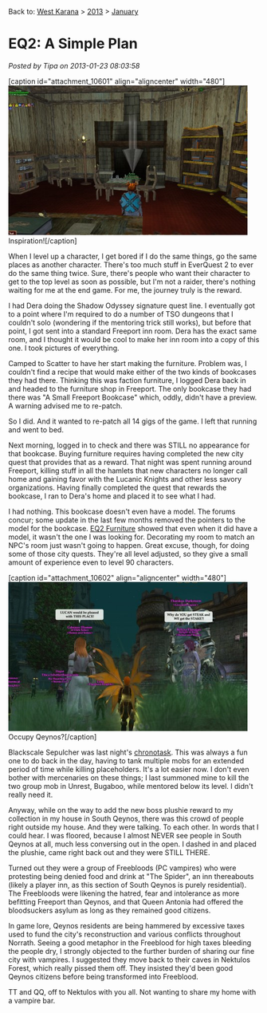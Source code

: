 Back to: [West Karana](/posts/westkarana.md) > [2013](/posts/2013/westkarana.md) > [January](./westkarana.md)
# EQ2: A Simple Plan

*Posted by Tipa on 2013-01-23 08:03:58*

[caption id="attachment\_10601" align="aligncenter" width="480"][![](../../../uploads/2013/01/EverQuest2-2013-01-21-14-33-50-92-480x300.jpg "Inspiration!")](../../../uploads/2013/01/EverQuest2-2013-01-21-14-33-50-92.jpg) Inspiration![/caption]

When I level up a character, I get bored if I do the same things, go the same places as another character. There's too much stuff in EverQuest 2 to ever do the same thing twice. Sure, there's people who want their character to get to the top level as soon as possible, but I'm not a raider, there's nothing waiting for me at the end game. For me, the journey truly is the reward.

I had Dera doing the Shadow Odyssey signature quest line. I eventually got to a point where I'm required to do a number of TSO dungeons that I couldn't solo (wondering if the mentoring trick still works), but before that point, I got sent into a standard Freeport inn room. Dera has the exact same room, and I thought it would be cool to make her inn room into a copy of this one. I took pictures of everything.

Camped to Scatter to have her start making the furniture. Problem was, I couldn't find a recipe that would make either of the two kinds of bookcases they had there. Thinking this was faction furniture, I logged Dera back in and headed to the furniture shop in Freeport. The only bookcase they had there was "A Small Freeport Bookcase" which, oddly, didn't have a preview. A warning advised me to re-patch.

So I did. And it wanted to re-patch all 14 gigs of the game. I left that running and went to bed.

Next morning, logged in to check and there was STILL no appearance for that bookcase. Buying furniture requires having completed the new city quest that provides that as a reward. That night was spent running around Freeport, killing stuff in all the hamlets that new characters no longer call home and gaining favor with the Lucanic Knights and other less savory organizations. Having finally completed the quest that rewards the bookcase, I ran to Dera's home and placed it to see what I had.

I had nothing. This bookcase doesn't even have a model. The forums concur; some update in the last few months removed the pointers to the model for the bookcase. [EQ2 Furniture](http://eq2furniture.com/) showed that even when it did have a model, it wasn't the one I was looking for. Decorating my room to match an NPC's room just wasn't going to happen. Great excuse, though, for doing some of those city quests. They're all level adjusted, so they give a small amount of experience even to level 90 characters.

[caption id="attachment\_10602" align="aligncenter" width="480"][![](../../../uploads/2013/01/EverQuest2-2013-01-22-21-11-19-55-480x299.jpg "Occupy Qeynos?")](../../../uploads/2013/01/EverQuest2-2013-01-22-21-11-19-55.jpg) Occupy Qeynos?[/caption]

Blackscale Sepulcher was last night's [chronotask](http://eq2.wikia.com/wiki/Path_of_the_Past_Timeline). This was always a fun one to do back in the day, having to tank multiple mobs for an extended period of time while killing placeholders. It's a lot easier now. I don't even bother with mercenaries on these things; I last summoned mine to kill the two group mob in Unrest, Bugaboo, while mentored below its level. I didn't really need it.

Anyway, while on the way to add the new boss plushie reward to my collection in my house in South Qeynos, there was this crowd of people right outside my house. And they were talking. To each other. In words that I could hear. I was floored, because I almost NEVER see people in South Qeynos at all, much less conversing out in the open. I dashed in and placed the plushie, came right back out and they were STILL THERE.

Turned out they were a group of Freebloods (PC vampires) who were protesting being denied food and drink at "The Spider", an inn thereabouts (likely a player inn, as this section of South Qeynos is purely residential). The Freebloods were likening the hatred, fear and intolerance as more befitting Freeport than Qeynos, and that Queen Antonia had offered the bloodsuckers asylum as long as they remained good citizens.

In game lore, Qeynos residents are being hammered by excessive taxes used to fund the city's reconstruction and various conflicts throughout Norrath. Seeing a good metaphor in the Freeblood for high taxes bleeding the people dry, I strongly objected to the further burden of sharing our fine city with vampires. I suggested they move back to their caves in Nektulos Forest, which really pissed them off. They insisted they'd been good Qeynos citizens before being transformed into Freeblood.

TT and QQ, off to Nektulos with you all. Not wanting to share my home with a vampire bar.

